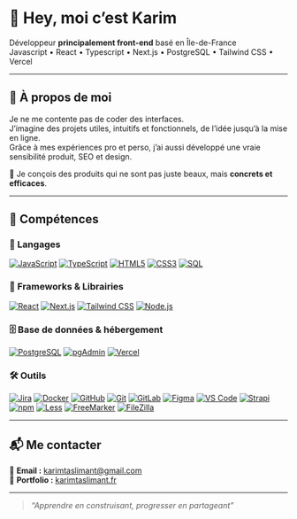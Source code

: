 # 👋 Hey, moi c’est Karim

Développeur **principalement front-end** basé en Île-de-France  
Javascript • React • Typescript • Next.js • PostgreSQL • Tailwind CSS • Vercel

---

## 🚀 À propos de moi

Je ne me contente pas de coder des interfaces.  
J’imagine des projets utiles, intuitifs et fonctionnels, de l’idée jusqu’à la mise en ligne.  
Grâce à mes expériences pro et perso, j’ai aussi développé une vraie sensibilité produit, SEO et design.

🎯 Je conçois des produits qui ne sont pas juste beaux, mais **concrets et efficaces**.

---

## 🧠 Compétences

### 📝 Langages  
[![JavaScript](https://img.shields.io/badge/-JavaScript-F7DF1E?style=for-the-badge&logo=javascript&logoColor=black)](https://developer.mozilla.org/fr/docs/Web/JavaScript)
[![TypeScript](https://img.shields.io/badge/-TypeScript-3178C6?style=for-the-badge&logo=typescript&logoColor=white)](https://www.typescriptlang.org/)
[![HTML5](https://img.shields.io/badge/-HTML5-E34F26?style=for-the-badge&logo=html5&logoColor=white)](https://developer.mozilla.org/fr/docs/Web/HTML)
[![CSS3](https://img.shields.io/badge/-CSS3-1572B6?style=for-the-badge&logo=css3&logoColor=white)](https://developer.mozilla.org/fr/docs/Web/CSS)
[![SQL](https://img.shields.io/badge/-SQL-336791?style=for-the-badge&logoColor=white)](https://sql.sh/)

### 🧰 Frameworks & Librairies  
[![React](https://img.shields.io/badge/-React-61DAFB?style=for-the-badge&logo=react&logoColor=black)](https://reactjs.org/)
[![Next.js](https://img.shields.io/badge/-Next.js-000000?style=for-the-badge&logo=next.js&logoColor=white)](https://nextjs.org/)
[![Tailwind CSS](https://img.shields.io/badge/-Tailwind%20CSS-38B2AC?style=for-the-badge&logo=tailwind-css&logoColor=white)](https://tailwindcss.com/)
[![Node.js](https://img.shields.io/badge/-Node.js-339933?style=for-the-badge&logo=node.js&logoColor=white)](https://nodejs.org/)

### 🗄️ Base de données & hébergement  
[![PostgreSQL](https://img.shields.io/badge/-PostgreSQL-336791?style=for-the-badge&logo=postgresql&logoColor=white)](https://www.postgresql.org/)
[![pgAdmin](https://img.shields.io/badge/-pgAdmin-3C4C99?style=for-the-badge&logo=postgresql&logoColor=white)](https://www.pgadmin.org/)
[![Vercel](https://img.shields.io/badge/-Vercel-000000?style=for-the-badge&logo=vercel&logoColor=white)](https://vercel.com/)

### 🛠️ Outils  
[![Jira](https://img.shields.io/badge/-Jira-0052CC?style=for-the-badge&logo=jira&logoColor=white)](https://www.atlassian.com/software/jira)
[![Docker](https://img.shields.io/badge/-Docker-2496ED?style=for-the-badge&logo=docker&logoColor=white)](https://www.docker.com/)
[![GitHub](https://img.shields.io/badge/-GitHub-181717?style=for-the-badge&logo=github&logoColor=white)](https://github.com/)
[![Git](https://img.shields.io/badge/-Git-F05032?style=for-the-badge&logo=git&logoColor=white)](https://git-scm.com/)
[![GitLab](https://img.shields.io/badge/-GitLab-FC6D26?style=for-the-badge&logo=gitlab&logoColor=white)](https://gitlab.com/)
[![Figma](https://img.shields.io/badge/-Figma-F24E1E?style=for-the-badge&logo=figma&logoColor=white)](https://www.figma.com/)
[![VS Code](https://img.shields.io/badge/-VS%20Code-007ACC?style=for-the-badge&logo=visual-studio-code&logoColor=white)](https://code.visualstudio.com/)
[![Strapi](https://img.shields.io/badge/-Strapi-2E7EEA?style=for-the-badge&logo=strapi&logoColor=white)](https://strapi.io/)
[![npm](https://img.shields.io/badge/-npm-CB3837?style=for-the-badge&logo=npm&logoColor=white)](https://www.npmjs.com/)
[![Less](https://img.shields.io/badge/-Less-1D365D?style=for-the-badge&logo=less&logoColor=white)](http://lesscss.org/)
[![FreeMarker](https://img.shields.io/badge/-FreeMarker-0893d1?style=for-the-badge&logo=apache&logoColor=white)](https://freemarker.apache.org/)
[![FileZilla](https://img.shields.io/badge/-FileZilla-BF0000?style=for-the-badge&logo=filezilla&logoColor=white)](https://filezilla-project.org/)

---

## 📬 Me contacter

📩 **Email :** karimtaslimant@gmail.com  
🔗 **Portfolio :** [karimtaslimant.fr](https://www.karimtaslimant.fr)

---

> *“Apprendre en construisant, progresser en partageant”*
